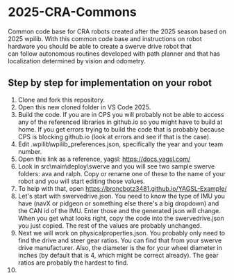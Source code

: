 # 2025-CRA-Commons
Common code base for CRA robots created after the 2025 season based on 2025 wpilib. With this common 
code base and instructions on robot hardware you should be able to create a swerve drive robot that\
can follow autonomous routines developed with path planner and that has localization determined by 
vision and odometry.

## Step by step for implementation on your robot

1. Clone and fork this repository.
2. Open this new cloned folder in VS Code 2025.
3. Build the code.  If you are in CPS you will probably not be able to access any of the referenced libraries in github.io so you might have to build at home. 
  If you get errors trying to build the code that is probably because CPS is blocking github.io (look at errors and see if that is the case).
4. Edit .wpilib\wpilib_preferences.json, specifically the year and your team number.
5. Open this link as a reference, yagsl: https://docs.yagsl.com/
7. Look in src\main\deploy\swerve and you will see two sample swerve folders: ava and ralph.  Copy or rename one of these to the name of your robot and you will start editing those values.
8. To help with that, open https://broncbotz3481.github.io/YAGSL-Example/
9. Let's start with swervedrive.json.  You need to know the type of IMU you have (navX or pidgeon or something else there's a big dropdown) and the CAN id of the IMU.  Enter those and the generated json will change.  When you
   get what looks right, copy the code into the swervedrive.json you just copied.  The rest of the values are probably unchanged.
10. Next we will work on physicalproperties.json.  You probably only need to find the drive and steer gear ratios. You can find that from your swerve drive manufacturer.  Also, the diameter is the for your wheel
    diameter in inches (by default that is 4, which might be correct already).  The gear ratios are probably the hardest to find.
11. 
